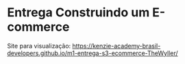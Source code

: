 
Entrega Construindo um E-commerce
===========================================

Site para visualização: https://kenzie-academy-brasil-developers.github.io/m1-entrega-s3-ecommerce-TheWyller/
